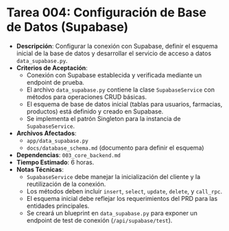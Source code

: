 # Tarea 004: Configuración de Base de Datos (Supabase)

- **Descripción**: Configurar la conexión con Supabase, definir el esquema inicial de la base de datos y desarrollar el servicio de acceso a datos `data_supabase.py`.
- **Criterios de Aceptación**:
  - Conexión con Supabase establecida y verificada mediante un endpoint de prueba.
  - El archivo `data_supabase.py` contiene la clase `SupabaseService` con métodos para operaciones CRUD básicas.
  - El esquema de base de datos inicial (tablas para usuarios, farmacias, productos) está definido y creado en Supabase.
  - Se implementa el patrón Singleton para la instancia de `SupabaseService`.
- **Archivos Afectados**:
  - `app/data_supabase.py`
  - `docs/database_schema.md` (documento para definir el esquema)
- **Dependencias**: `003_core_backend.md`
- **Tiempo Estimado**: 6 horas.
- **Notas Técnicas**:
  - `SupabaseService` debe manejar la inicialización del cliente y la reutilización de la conexión.
  - Los métodos deben incluir `insert`, `select`, `update`, `delete`, y `call_rpc`.
  - El esquema inicial debe reflejar los requerimientos del PRD para las entidades principales.
  - Se creará un blueprint en `data_supabase.py` para exponer un endpoint de test de conexión (`/api/supabase/test`). 